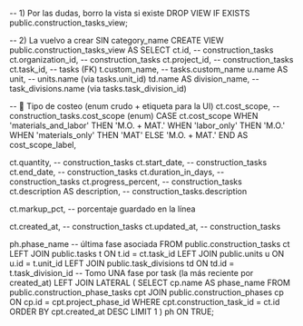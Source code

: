 -- 1) Por las dudas, borro la vista si existe
DROP VIEW IF EXISTS public.construction_tasks_view;

-- 2) La vuelvo a crear SIN category_name
CREATE VIEW public.construction_tasks_view AS
SELECT
  ct.id,                                   -- construction_tasks
  ct.organization_id,                      -- construction_tasks
  ct.project_id,                           -- construction_tasks
  ct.task_id,                              -- tasks (FK)
  t.custom_name,                           -- tasks.custom_name
  u.name AS unit,                          -- units.name (via tasks.unit_id)
  td.name AS division_name,                -- task_divisions.name (via tasks.task_division_id)

  -- 🔹 Tipo de costeo (enum crudo + etiqueta para la UI)
  ct.cost_scope,                           -- construction_tasks.cost_scope (enum)
  CASE ct.cost_scope
    WHEN 'materials_and_labor' THEN 'M.O. + MAT.'
    WHEN 'labor_only'           THEN 'M.O.'
    WHEN 'materials_only'       THEN 'MAT'
    ELSE 'M.O. + MAT.'
  END AS cost_scope_label,

  ct.quantity,                             -- construction_tasks
  ct.start_date,                           -- construction_tasks
  ct.end_date,                             -- construction_tasks
  ct.duration_in_days,                     -- construction_tasks
  ct.progress_percent,                     -- construction_tasks
  ct.description AS description,           -- construction_tasks.description

  ct.markup_pct,                           -- porcentaje guardado en la línea

  ct.created_at,                           -- construction_tasks
  ct.updated_at,                           -- construction_tasks

  ph.phase_name                            -- última fase asociada
FROM public.construction_tasks ct
LEFT JOIN public.tasks t
  ON t.id = ct.task_id
LEFT JOIN public.units u
  ON u.id = t.unit_id
LEFT JOIN public.task_divisions td
  ON td.id = t.task_division_id
-- Tomo UNA fase por task (la más reciente por created_at)
LEFT JOIN LATERAL (
  SELECT cp.name AS phase_name
  FROM public.construction_phase_tasks cpt
  JOIN public.construction_phases cp
    ON cp.id = cpt.project_phase_id
  WHERE cpt.construction_task_id = ct.id
  ORDER BY cpt.created_at DESC
  LIMIT 1
) ph ON TRUE;
